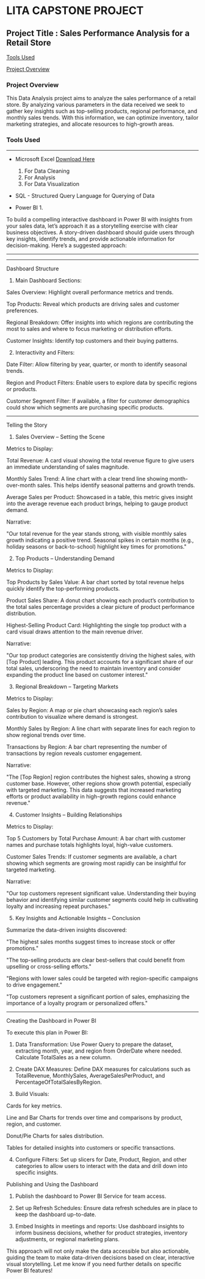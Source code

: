 # **LITA CAPSTONE PROJECT**

## Project Title : Sales Performance Analysis for a Retail Store

[Tools Used](#tools-used)

[Project Overview](#project-overview)


### Project Overview
This Data Analysis project aims to analyze the sales performance of a retail store. By analyzing various parameters in the data received we seek to gather key insights such as top-selling products, regional performance, and monthly sales trends. With this information, we can optimize inventory, tailor marketing strategies, and allocate resources to high-growth areas.

### Tools Used
---
- Microsoft Excel [Download Here](https://www.microsoft.com)
  1. For Data Cleaning
  2. For Analysis
  3. For Data Visualization

- SQL - Structured Query Language for Querying of Data

- Power BI
  1.

To build a compelling interactive dashboard in Power BI with insights from your sales data, let’s approach it as a storytelling exercise with clear business objectives. A story-driven dashboard should guide users through key insights, identify trends, and provide actionable information for decision-making. Here’s a suggested approach:


---


---

Dashboard Structure

1. Main Dashboard Sections:

Sales Overview: Highlight overall performance metrics and trends.

Top Products: Reveal which products are driving sales and customer preferences.

Regional Breakdown: Offer insights into which regions are contributing the most to sales and where to focus marketing or distribution efforts.

Customer Insights: Identify top customers and their buying patterns.



2. Interactivity and Filters:

Date Filter: Allow filtering by year, quarter, or month to identify seasonal trends.

Region and Product Filters: Enable users to explore data by specific regions or products.

Customer Segment Filter: If available, a filter for customer demographics could show which segments are purchasing specific products.





---

Telling the Story

1. Sales Overview – Setting the Scene

Metrics to Display:

Total Revenue: A card visual showing the total revenue figure to give users an immediate understanding of sales magnitude.

Monthly Sales Trend: A line chart with a clear trend line showing month-over-month sales. This helps identify seasonal patterns and growth trends.

Average Sales per Product: Showcased in a table, this metric gives insight into the average revenue each product brings, helping to gauge product demand.


Narrative:

"Our total revenue for the year stands strong, with visible monthly sales growth indicating a positive trend. Seasonal spikes in certain months (e.g., holiday seasons or back-to-school) highlight key times for promotions."



2. Top Products – Understanding Demand

Metrics to Display:

Top Products by Sales Value: A bar chart sorted by total revenue helps quickly identify the top-performing products.

Product Sales Share: A donut chart showing each product’s contribution to the total sales percentage provides a clear picture of product performance distribution.

Highest-Selling Product Card: Highlighting the single top product with a card visual draws attention to the main revenue driver.


Narrative:

"Our top product categories are consistently driving the highest sales, with [Top Product] leading. This product accounts for a significant share of our total sales, underscoring the need to maintain inventory and consider expanding the product line based on customer interest."



3. Regional Breakdown – Targeting Markets

Metrics to Display:

Sales by Region: A map or pie chart showcasing each region’s sales contribution to visualize where demand is strongest.

Monthly Sales by Region: A line chart with separate lines for each region to show regional trends over time.

Transactions by Region: A bar chart representing the number of transactions by region reveals customer engagement.


Narrative:

"The [Top Region] region contributes the highest sales, showing a strong customer base. However, other regions show growth potential, especially with targeted marketing. This data suggests that increased marketing efforts or product availability in high-growth regions could enhance revenue."



4. Customer Insights – Building Relationships

Metrics to Display:

Top 5 Customers by Total Purchase Amount: A bar chart with customer names and purchase totals highlights loyal, high-value customers.

Customer Sales Trends: If customer segments are available, a chart showing which segments are growing most rapidly can be insightful for targeted marketing.


Narrative:

"Our top customers represent significant value. Understanding their buying behavior and identifying similar customer segments could help in cultivating loyalty and increasing repeat purchases."



5. Key Insights and Actionable Insights – Conclusion

Summarize the data-driven insights discovered:

"The highest sales months suggest times to increase stock or offer promotions."

"The top-selling products are clear best-sellers that could benefit from upselling or cross-selling efforts."

"Regions with lower sales could be targeted with region-specific campaigns to drive engagement."

"Top customers represent a significant portion of sales, emphasizing the importance of a loyalty program or personalized offers."




---

Creating the Dashboard in Power BI

To execute this plan in Power BI:

1. Data Transformation: Use Power Query to prepare the dataset, extracting month, year, and region from OrderDate where needed. Calculate TotalSales as a new column.


2. Create DAX Measures: Define DAX measures for calculations such as TotalRevenue, MonthlySales, AverageSalesPerProduct, and PercentageOfTotalSalesByRegion.


3. Build Visuals:

Cards for key metrics.

Line and Bar Charts for trends over time and comparisons by product, region, and customer.

Donut/Pie Charts for sales distribution.

Tables for detailed insights into customers or specific transactions.



4. Configure Filters: Set up slicers for Date, Product, Region, and other categories to allow users to interact with the data and drill down into specific insights.



Publishing and Using the Dashboard

1. Publish the dashboard to Power BI Service for team access.


2. Set up Refresh Schedules: Ensure data refresh schedules are in place to keep the dashboard up-to-date.


3. Embed Insights in meetings and reports: Use dashboard insights to inform business decisions, whether for product strategies, inventory adjustments, or regional marketing plans.



This approach will not only make the data accessible but also actionable, guiding the team to make data-driven decisions based on clear, interactive visual storytelling. Let me know if you need further details on specific Power BI features!
